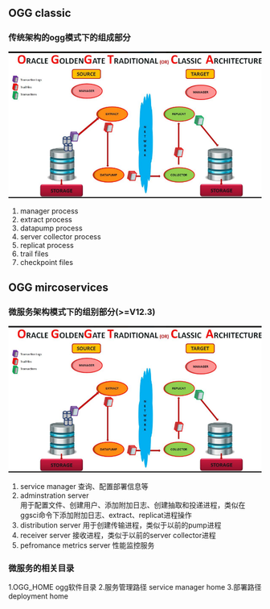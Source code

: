 ## OGG classic 
### 传统架构的ogg模式下的组成部分

![OGG经典架构图](https://github.com/missingchou/missingchou.github.io/blob/master/markdownpic/oggclassic.png?raw=true "ogg-classic-arch" )

1. manager process
2. extract process
3. datapump  process
4. server collector process
5. replicat process
6. trail files
7. checkpoint files

## OGG mircoservices
### 微服务架构模式下的组别部分(>=V12.3)
![OGG微服务架构图](https://github.com/missingchou/missingchou.github.io/blob/master/markdownpic/oggms.png?raw=true "ogg-ms-arch" )
1. service manager
查询、配置部署信息等
2. adminstration server  
用于配置文件、创建用户、添加附加日志、创建抽取和投递进程，类似在ggsci命令下添加附加日志、extract、replicat进程操作
3. distribution server
用于创建传输进程，类似于以前的pump进程
4. receiver server
接收进程，类似于以前的server collector进程
5. pefromance metrics server
性能监控服务

### 微服务的相关目录
1.OGG_HOME  ogg软件目录
2.服务管理路径 service manager home
3.部署路径  deployment home
